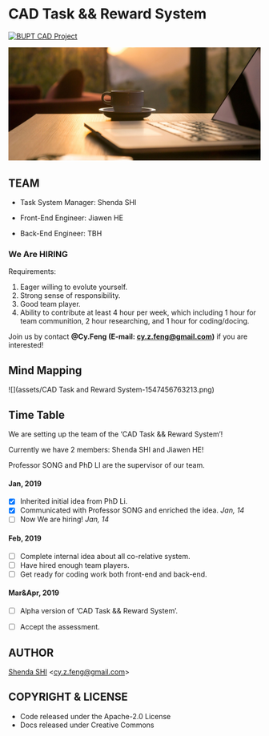 # CAD Task && Reward System

[![BUPT CAD Project](https://img.shields.io/badge/👀-BUPT_CAD_Project-blue.svg)](https://github.com/bupt/awesome-cad)

![](assets/Laptopandcoffe.jpg)



## TEAM

- Task System Manager: Shenda SHI

- Front-End Engineer: Jiawen HE

- Back-End Engineer: TBH

    

### We Are HIRING

Requirements:

1. Eager willing to evolute yourself.
1. Strong sense of responsibility.
1. Good team player.
1. Ability to contribute at least 4 hour per week, which including 1 hour for team communition, 2 hour researching, and 1 hour for coding/docing.

Join us by contact **@Cy.Feng (E-mail: cy.z.feng@gmail.com)**  if you are interested!



## Mind Mapping

![](assets/CAD Task and Reward System-1547456763213.png)



## Time Table

We are setting up the team of the ‘CAD Task && Reward System’!

Currently we have 2 members: Shenda SHI and Jiawen HE!

Professor SONG and  PhD LI are the supervisor of our team.

#### Jan, 2019

- [x] Inherited initial idea from PhD Li.
- [x] Communicated with Professor SONG and enriched the idea. *Jan, 14*
- [ ] Now We are hiring!  *Jan, 14*

#### Feb, 2019

- [ ] Complete internal idea about all co-relative system.
- [ ] Have hired enough team players.
- [ ] Get ready for coding work both front-end and back-end.

#### Mar&Apr, 2019

- [ ] Alpha version of  ‘CAD Task && Reward System’.
- [ ] Accept the assessment.



## AUTHOR

[Shenda SHI](http://cyfeng.science/) \<cy.z.feng@gmail.com\>



## COPYRIGHT & LICENSE

- Code released under the Apache-2.0 License
- Docs released under Creative Commons
